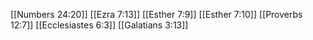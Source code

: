 [[Numbers 24:20]]
[[Ezra 7:13]]
[[Esther 7:9]]
[[Esther 7:10]]
[[Proverbs 12:7]]
[[Ecclesiastes 6:3]]
[[Galatians 3:13]]

